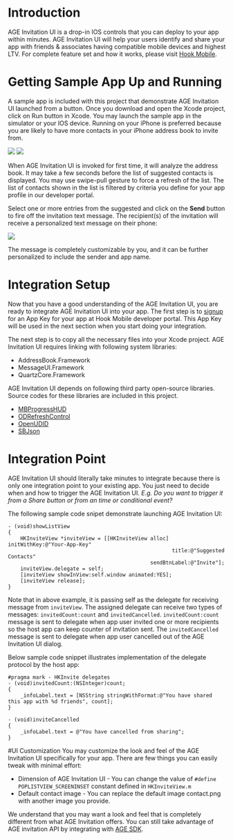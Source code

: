 # Introduction

AGE Invitation UI is a drop-in IOS controls that you can deploy to your app within minutes.  AGE Invitation UI will help your users identify and share your app with friends & associates having compatible mobile devices and highest LTV.  For complete feature set and how it works, please visit <a href="http://www.hookmobile.com"  target="_blank">Hook Mobile</a>.

# Getting Sample App Up and Running
A sample app is included with this project that demonstrate AGE Invitation UI launched from a button.  Once you download and open the Xcode project, click on Run button in Xcode.  You may launch the sample app in the simulator or your IOS device.  Running on your iPhone is preferred because you are likely to have more contacts in your iPhone address book to invite from.    

[![](https://dl.dropbox.com/s/izxzj9qxrgl2axd/AGEUI1.PNG)](https://www.dropbox.com/s/izxzj9qxrgl2axd/AGEUI1.PNG)
[![](https://dl.dropbox.com/s/pm1uzrjn1p1dk9v/AGEUI2.PNG)](https://www.dropbox.com/s/pm1uzrjn1p1dk9v/AGEUI2.PNG)

When AGE Invitation UI is invoked for first time, it will analyze the address book.  It may take a few seconds before the list of suggested contacts is displayed.  You may use swipe-pull gesture to force a refresh of the list.  The list of contacts shown in the list is filtered by criteria you define for your app profile in our developer portal.  

Select one or more entries from the suggested and click on the <b>Send</b> button to fire off the invitation text message.  The recipient(s) of the invitation will receive a personalized text message on their phone:

[![](https://dl.dropbox.com/s/zg3qbf5ac8om7cg/inviteSms.PNG)](https://dl.dropbox.com/s/zg3qbf5ac8om7cg/inviteSms.PNG)

The message is completely customizable by you, and it can be further personalized to include the sender and app name.

# Integration Setup
Now that you have a good understanding of the AGE Invitation UI, you are ready to integrate AGE Invitation UI into your app.  The first step is to <a href="http://www.hookmobile.com"  target="_blank">signup</a> for an App Key for your app at Hook Mobile developer portal. This App Key will be used in the next section when you start doing your integration.  

The next step is to copy all the necessary files into your Xcode project.  AGE Invitation UI requires linking with following system libraries:

* AddressBook.Framework
* MessageUI.Framework
* QuartzCore.Framework

AGE Invitation UI depends on following third party open-source libraries.  Source codes for these libraries are included in this project.

* <a href="https://github.com/jdg/MBProgressHUD" target="_blank">MBProgressHUD</a>
* <a href="https://github.com/Sephiroth87/ODRefreshControl" target="_blank">ODRefreshControl</a>
* <a href="https://github.com/ylechelle/OpenUDID" target="_blank">OpenUDID</a>
* <a href="https://github.com/groopd/SBJSON-library" target="_blank">SBJson</a>

# Integration Point

AGE Invitation UI should literally take minutes to integrate because there is only one integration point to your existing app.  You just need to decide when and how to trigger the AGE Invitation UI.  <i>E.g. Do you want to trigger it from a Share button or from an time or conditional event?</i>  

The following sample code snipet demonstrate launching AGE Invitation UI:

<pre><code>- (void)showListView
{
    HKInviteView *inviteView = [[HKInviteView alloc] initWithKey:@"Your-App-Key"
                                                     title:@"Suggested Contacts" 
                                              sendBtnLabel:@"Invite"];
    inviteView.delegate = self;
    [inviteView showInView:self.window animated:YES];
    [inviteView release];
}</code></pre>

Note that in above example, it is passing self as the delegate for receiving message from <code>inviteView</code>.  The assigned delegate can receive two types of messages: <code>invitedCount:count</code> and <code>invitedCancelled</code>.  <code>invitedCount:count</code> message is sent to delegate when app user invited one or more recipients so the host app can keep counter of invitation sent.  The <code>invitedCancelled</code> message is sent to delegate when app user cancelled out of the AGE Invitation UI dialog.  

Below sample code snippet illustrates implementation of the delegate protocol by the host app:

<pre><code>#pragma mark - HKInvite delegates
- (void)invitedCount:(NSInteger)count;
{
    _infoLabel.text = [NSString stringWithFormat:@"You have shared this app with %d friends", count];
}

- (void)inviteCancelled
{
    _infoLabel.text = @"You have cancelled from sharing";
}
</code></pre>

#UI Customization
You may customize the look and feel of the AGE Invitation UI specifically for your app.  There are few things you can easily tweak with minimal effort:

* Dimension of AGE Invitation UI - You can change the value of <code>#define POPLISTVIEW_SCREENINSET</code> constant defined in <code>HKInviteView.m</code> 
* Default contact image - You can replace the default image contact.png with another image you provide.

We understand that you may want a look and feel that is completely different from what AGE Invitation offers.  You can still take advantage of AGE invitation API by integrating with <a href="https://github.com/hookmobile/App-Growth-Engine-iOS-SDK" target="_blank">AGE SDK</a>.  

